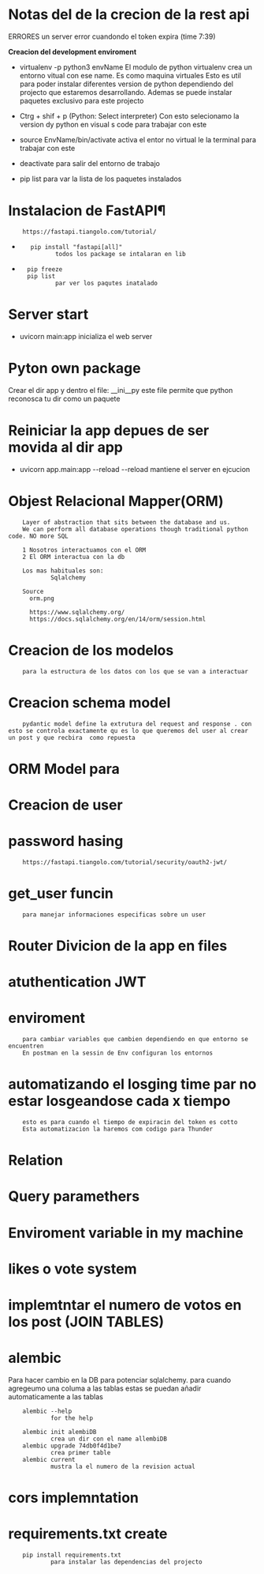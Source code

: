 # Notas del de la crecion de la rest api

ERRORES
        un server error cuandondo el token expira (time 7:39)

**Creacion del development enviroment**

*   virtualenv -p python3 envName
        El modulo de python virtualenv crea un entorno vitual con ese name. Es como maquina virtuales
        Esto es util para poder instalar diferentes version de python dependiendo del projecto que estaremos desarrollando. Ademas se puede instalar paquetes exclusivo para este projecto

* Ctrg + shif + p (Python: Select interpreter)
    Con esto selecionamo la version dy python en visual s code para trabajar con este
  
*   source EnvName/bin/activate
        activa el entor no virtual le la terminal para trabajar con este

*   deactivate
        para salir del entorno de trabajo

*   pip list
        para var la lista de los paquetes instalados


# Instalacion de FastAPI¶
        https://fastapi.tiangolo.com/tutorial/

*        pip install "fastapi[all]"
                todos los package se intalaran en lib
        
*       pip freeze
        pip list
                par ver los paqutes inatalado

# Server start
*    uvicorn main:app
        inicializa el web server


# Pyton own package
  Crear el dir app y dentro el file:
   __ini__py
        este file permite que python reconosca tu dir como un paquete

# Reiniciar la app depues de ser movida al dir app
*   uvicorn app.main:app --reload
        --reload
                mantiene el server en ejcucion 

# Objest Relacional Mapper(ORM)
        Layer of abstraction that sits between the database and us.
        We can perform all database operations though traditional python code. NO more SQL

        1 Nosotros interactuamos con el ORM
        2 El ORM interactua con la db

        Los mas habituales son:
                Sqlalchemy

        Source
          orm.png

          https://www.sqlalchemy.org/
          https://docs.sqlalchemy.org/en/14/orm/session.html


# Creacion de los modelos 
        para la estructura de los datos con los que se van a interactuar

# Creacion schema model
        pydantic model define la extrutura del request and response . con esto se controla exactamente qu es lo que queremos del user al crear un post y que recbira  como repuesta

# ORM Model para

# Creacion de user

# password hasing
        https://fastapi.tiangolo.com/tutorial/security/oauth2-jwt/

# get_user funcin 
        para manejar informaciones especificas sobre un user

# Router Divicion de la app en files 

# atuthentication JWT

# enviroment
        para cambiar variables que cambien dependiendo en que entorno se encuentren
        En postman en la sessin de Env configuran los entornos

# automatizando el losging time par no estar losgeandose cada x tiempo
        esto es para cuando el tiempo de expiracin del token es cotto
        Esta automatizacion la haremos com codigo para Thunder


# Relation

# Query paramethers

# Enviroment variable in my machine

# likes o vote system

# implemtntar el numero de votos en los post (JOIN TABLES)

# alembic
Para hacer cambio en la DB
        para potenciar sqlalchemy. para cuando agregeumo una columa a las tablas estas se puedan añadir automaticamente a las tablas

        alembic --help
                for the help
        
        alembic init alembiDB
                crea un dir con el name allembiDB
        alembic upgrade 74db0f4d1be7
                crea primer table
        alembic current
                mustra la el numero de la revision actual

# cors implemntation

# requirements.txt create
        pip install requirements.txt
                para instalar las dependencias del projecto

